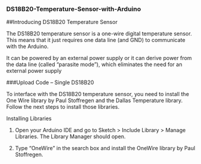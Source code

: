 ### DS18B20-Temperature-Sensor-with-Arduino
##Introducing DS18B20 Temperature Sensor

The DS18B20 temperature sensor is a one-wire digital temperature sensor. This means that it just requires one data line (and GND) to communicate with the Arduino.

It can be powered by an external power supply or it can derive power from the data line (called “parasite mode”), which eliminates the need for an external power supply

###Upload Code – Single DS18B20

To interface with the DS18B20 temperature sensor, you need to install the One Wire library by Paul Stoffregen and the Dallas Temperature library. Follow the next steps to install those libraries.

Installing Libraries
1. Open your Arduino IDE and go to Sketch > Include Library > Manage Libraries. The Library Manager should open.

2. Type “OneWire” in the search box and install the OneWire library by Paul Stoffregen.
